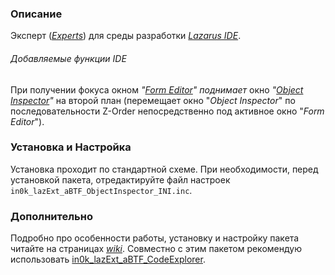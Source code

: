 ### Описание

Эксперт (*[Experts]*) для среды разработки *[Lazarus IDE]*.

###### Добавляемые функции IDE
При получении фокуса окном *"[Form Editor]"* *поднимает* окно 
*"[Object Inspector]"* на второй план (перемещает окно "*Object Inspector*" по
последовательности Z-Order непосредственно под активное окно "*Form Editor*").

### Установка и Настройка
Установка проходит по стандартной схеме.
При необходимости, перед установкой пакета, отредактируйте файл настроек
`in0k_lazExt_aBTF_ObjectInspector_INI.inc`.

### Дополнительно
Подробно про особенности работы, установку и настройку пакета читайте на
страницах *[wiki]*.
Совместно с этим пакетом рекомендую использовать
[in0k\_lazExt\_aBTF\_CodeExplorer](https://github.com/in0k-LAZ/in0k_lazExt_aBTF_CodeExplorer).

[Lazarus IDE]: http://www.lazarus-ide.org/
[Experts]: http://wiki.lazarus.freepascal.org/Extending_the_IDE#Overview
[Form Editor]: http://wiki.freepascal.org/IDE_Window:_Form_Editor
[Object Inspector]: http://wiki.freepascal.org/IDE_Window:_Object_Inspector
[wiki]: https://github.com/in0k-LAZ/in0k_lazExt_aBTF_ObjectInspector/wiki

